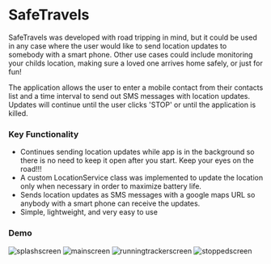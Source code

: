 # SafeTravels
SafeTravels was developed with road tripping in mind, but it could be used in any case where the user would like to send location updates to somebody with a smart phone. Other use cases could include monitoring your childs location, making sure a loved one arrives home safely, or just for fun!

The application allows the user to enter a mobile contact from their contacts list and a time interval to send out SMS messages with location updates. Updates will continue until the user clicks 'STOP' or until the application is killed.

### Key Functionality
*  Continues sending location updates while app is in the background so there is no need to keep it open after you start. Keep your eyes on the road!!!
*  A custom LocationService class was implemented to update the location only when necessary in order to maximize battery life.
*  Sends location updates as SMS messages with a google maps URL so anybody with a smart phone can receive the updates.
*  Simple, lightweight, and very easy to use

### Demo
![splashscreen](https://user-images.githubusercontent.com/14061153/27511861-f5a46288-58e3-11e7-8bb4-5baecd05bdb6.png)
![mainscreen](https://user-images.githubusercontent.com/14061153/27511863-facd662e-58e3-11e7-9461-f8b404b476ea.png)
![runningtrackerscreen](https://user-images.githubusercontent.com/14061153/27511864-fe218e68-58e3-11e7-98b9-10c0237037c7.png)
![stoppedscreen](https://user-images.githubusercontent.com/14061153/27511867-01f2dc72-58e4-11e7-8316-6fbd55e9bceb.png)
